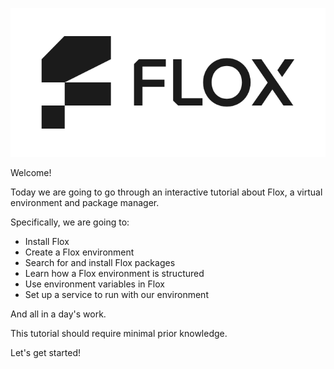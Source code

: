 ![logo](https://raw.githubusercontent.com/flox/flox/refs/heads/main/img/flox-logo-black-on-white.png)

Welcome!

Today we are going to go through an interactive tutorial about Flox, a virtual environment and package manager. 

Specifically, we are going to:
- Install Flox
- Create a Flox environment
- Search for and install Flox packages
- Learn how a Flox environment is structured
- Use environment variables in Flox
- Set up a service to run with our environment

And all in a day's work. 

This tutorial should require minimal prior knowledge.

Let's get started!
